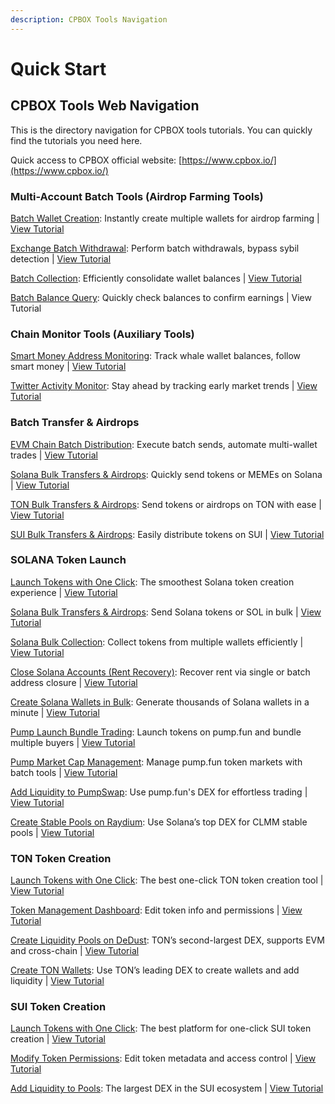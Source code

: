 ```yaml
---
description: CPBOX Tools Navigation
---
```


# Quick Start

## CPBOX Tools Web Navigation

This is the directory navigation for CPBOX tools tutorials. You can quickly find the tutorials you need here.

Quick access to CPBOX official website: [https://www.cpbox.io/](https://www.cpbox.io/)

### Multi-Account Batch Tools (Airdrop Farming Tools)

[Batch Wallet Creation](https://www.cpbox.io/batch/generate-wallet): Instantly create multiple wallets for airdrop farming | [View Tutorial](xiao-bai-bi-kan-xi-lie/pi-liang-di-zhi-sheng-cheng.md)

[Exchange Batch Withdrawal](https://www.cpbox.io/exchange/withdraw): Perform batch withdrawals, bypass sybil detection | [View Tutorial](shi-yong-gong-ju/jiao-yi-suo-pi-liang-ti-bi.md)

[Batch Collection](https://www.cpbox.io/batch/collection): Efficiently consolidate wallet balances | [View Tutorial](pi-liang-gong-ju/pi-liang-gui-ji.md)

[Batch Balance Query](https://www.cpbox.io/batch/check-balance): Quickly check balances to confirm earnings | View Tutorial

### Chain Monitor Tools (Auxiliary Tools)

[Smart Money Address Monitoring](https://www.cpbox.io/balance/monitor): Track whale wallet balances, follow smart money | [View Tutorial](shi-yong-gong-ju/yuejian-kong.md)

[Twitter Activity Monitor](https://www.cpbox.io/cn/twitter/group): Stay ahead by tracking early market trends | [View Tutorial](shi-yong-gong-ju/twitter-jian-kong.md)

### Batch Transfer & Airdrops

[EVM Chain Batch Distribution](https://www.cpbox.io/cn/batch/send-token): Execute batch sends, automate multi-wallet trades | [View Tutorial](pi-liang-gong-ju/pi-liang-fa-song.md)

[Solana Bulk Transfers & Airdrops](https://www.cpbox.io/cn/solana/batch/send): Quickly send tokens or MEMEs on Solana | [View Tutorial](lian-gong-ju/solana-gong-ju/solana-pi-liang-zhuan-zhang-kong-tou-fa-song.md)

[TON Bulk Transfers & Airdrops](https://www.cpbox.io/cn/ton/batch-send-token): Send tokens or airdrops on TON with ease | [View Tutorial](lian-gong-ju/ton-gong-ju/ton-pi-liang-zhuan-zhang-kong-tou-fa-song.md)

[SUI Bulk Transfers & Airdrops](https://www.cpbox.io/cn/sui/batch-send-token): Easily distribute tokens on SUI | [View Tutorial](lian-gong-ju/sui-gong-ju/sui-pi-liang-fa-song-kong-tou-fa-song.md)

### SOLANA Token Launch

[Launch Tokens with One Click](https://docs.cpbox.io/solana-gong-ju/solana-yi-jian-fa-bi.html): The smoothest Solana token creation experience | [View Tutorial](solana-gong-ju/solana-yi-jian-fa-bi.md)

[Solana Bulk Transfers & Airdrops](https://www.cpbox.io/cn/solana/batch/send): Send Solana tokens or SOL in bulk | [View Tutorial](lian-gong-ju/solana-gong-ju/solana-pi-liang-zhuan-zhang-kong-tou-fa-song.md)

[Solana Bulk Collection](https://www.cpbox.io/cn/solana/batch/collection): Collect tokens from multiple wallets efficiently | [View Tutorial](lian-gong-ju/solana-gong-ju/solana-pi-liang-gui-ji.md)

[Close Solana Accounts (Rent Recovery)](https://www.cpbox.io/cn/solana/close-account): Recover rent via single or batch address closure | [View Tutorial](solana-gong-ju/solana-guan-bi-di-zhi-zu-jin-hui-shou.md)

[Create Solana Wallets in Bulk](https://www.cpbox.io/cn/batch/generate-wallet): Generate thousands of Solana wallets in a minute | [View Tutorial](lian-gong-ju/solana-gong-ju/solana-qian-bao-pi-liang-chuang-jian.md)

[Pump Launch Bundle Trading](https://www.cpbox.io/cn/solana/pump/publish): Launch tokens on pump.fun and bundle multiple buyers | [View Tutorial](solana-gong-ju/pump-kai-pan-he-bing-mai-ru.md)

[Pump Market Cap Management](https://www.cpbox.io/cn/solana/bmm?id=3): Manage pump.fun token markets with batch tools | [View Tutorial](solana-gong-ju/pump-shi-zhi-guan-li.md)

[Add Liquidity to PumpSwap](https://swap.pump.fun/?input=So11111111111111111111111111111111111111112): Use pump.fun's DEX for effortless trading | [View Tutorial](lian-gong-ju/solana-gong-ju/pumpswap-liu-dong-xing-tian-jia.md)

[Create Stable Pools on Raydium](https://raydium.io/liquidity-pools/): Use Solana’s top DEX for CLMM stable pools | [View Tutorial](lian-gong-ju/solana-gong-ju/raydium-tian-jia-liu-dong-xing-wen-ding-chi-chuang-jian.md)

### TON Token Creation

[Launch Tokens with One Click](https://www.cpbox.io/cn/ton/token/publish): The best one-click TON token creation tool | [View Tutorial](ton-tools/create-tokens-with-one-click.md)

[Token Management Dashboard](https://www.cpbox.io/cn/ton/token/manage): Edit token info and permissions | [View Tutorial](ton-lian-gong-ju/ton-dai-bi-guan-li.md)

[Create Liquidity Pools on DeDust](https://dedust.io/): TON’s second-largest DEX, supports EVM and cross-chain | [View Tutorial](ton-lian-gong-ju/ton-liu-dong-xing-chi-chuang-jian-dedust-jiao-cheng.md)

[Create TON Wallets](https://ston.fi/): Use TON’s leading DEX to create wallets and add liquidity | [View Tutorial](ton-lian-gong-ju/ton-qian-bao-chuang-jian-jiao-cheng.md)

### SUI Token Creation

[Launch Tokens with One Click](https://www.cpbox.io/sui/token/publish): The best platform for one-click SUI token creation | [View Tutorial](broken-reference)

[Modify Token Permissions](https://www.cpbox.io/sui/token/manage): Edit token metadata and access control | [View Tutorial](broken-reference)

[Add Liquidity to Pools](https://www.cetus.zone/): The largest DEX in the SUI ecosystem | [View Tutorial](broken-reference)
